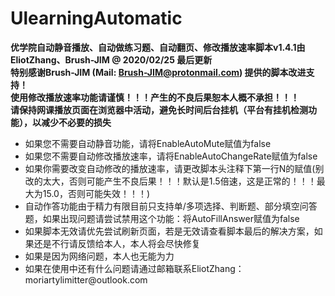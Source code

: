 # UlearningAutomatic
<strong>优学院自动静音播放、自动做练习题、自动翻页、修改播放速率脚本v1.4.1由EliotZhang、Brush-JIM @ 2020/02/25 最后更新</strong><br/>
<strong>特别感谢Brush-JIM (Mail: Brush-JIM@protonmail.com) 提供的脚本改进支持！</strong><br/>
<strong>使用修改播放速率功能请谨慎！！！产生的不良后果恕本人概不承担！！！</strong><br/>
<strong>请保持网课播放页面在浏览器中活动，避免长时间后台挂机（平台有挂机检测功能），以减少不必要的损失</strong><br/>
<ul>
<li>如果您不需要自动静音功能，请将EnableAutoMute赋值为false</li>
<li>如果您不需要自动修改播放速率，请将EnableAutoChangeRate赋值为false</li>
<li>如果你需要改变自动修改的播放速率，请更改脚本头注释下第一行N的赋值(别改的太大，否则可能产生不良后果！！！默认是1.5倍速，这是正常的！！！最大为15.0，否则可能失效！！！)</li>
<li>自动作答功能由于精力有限目前只支持单/多项选择、判断题、部分填空问答题，如果出现问题请尝试禁用这个功能：将AutoFillAnswer赋值为false</li>
<li>如果脚本无效请优先尝试刷新页面，若是无效请查看脚本最后的解决方案，如果还是不行请反馈给本人，本人将会尽快修复</li>
<li>如果是因为网络问题，本人也无能为力</li>
<li>如果在使用中还有什么问题请通过邮箱联系EliotZhang：moriartylimitter@outlook.com</li>
</ul>
